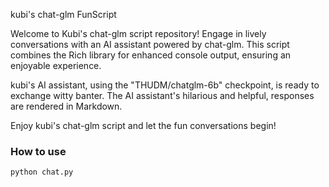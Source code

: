 kubi's chat-glm FunScript

Welcome to Kubi's chat-glm script repository! Engage in lively conversations with an AI assistant powered by chat-glm. This script combines the Rich library for enhanced console output, ensuring an enjoyable experience.

kubi's AI assistant, using the "THUDM/chatglm-6b" checkpoint, is ready to exchange witty banter. The AI assistant's hilarious and helpful, responses are rendered in Markdown.

Enjoy kubi's chat-glm script and let the fun conversations begin!

### How to use

`python chat.py`
